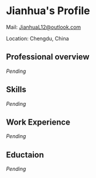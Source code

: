 # Jianhua's Profile

Mail: JianhuaL12@outlook.com

Location: Chengdu, China

## Professional overview

*Pending*

## Skills

*Pending*

## Work Experience

*Pending*

## Eductaion

*Pending*

